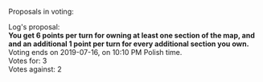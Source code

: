 Proposals in voting:  

Log's proposal:  
**You get 6 points per turn for owning at least one section of the map, and and an additional 1 point per turn for every additional section you own.**  
Voting ends on 2019-07-16, on 10:10 PM Polish time.  
Votes for: 3  
Votes against: 2

